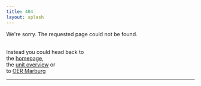 ```yaml
---
title: 404
layout: splash
---
```


We're sorry. The requested page could not be found. <br><br>

Instead you could head back to <br>
the <a href="https://geomoer.github.io//moer-base-r/">homepage</a>, <br>
the <a href="https://geomoer.github.io//moer-base-r/units.html">unit overview</a> or <br>
to <a href="https://oer.uni-marburg.de/">OER Marburg</a>
</center>


---
